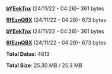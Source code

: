 [**bYEekTnx**](/data/bYEekTnx.txt) (24/11/22 - 04:26)- 361 bytes

[**6fEznQBX**](/data/6fEznQBX.txt) (24/11/22 - 04:26)- 673 bytes

[**bYEekTnx**](/data/bYEekTnx.txt) (24/11/22 - 04:26)- 361 bytes

[**6fEznQBX**](/data/6fEznQBX.txt) (24/11/22 - 04:26)- 673 bytes

**Total Datas**: 4613

**Total Size**: 25.30 MB / 25.3 MB